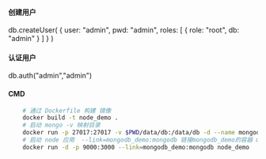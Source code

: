 #### 创建用户
db.createUser( { user: "admin",  pwd: "admin",  roles: [ { role: "root", db: "admin" } ] } )  
#### 认证用户
db.auth("admin","admin")

#### CMD
```bash
    # 通过 Dockerfile 构建 镜像
    docker build -t node_demo . 
    # 启动 mongo -v 映射目录 
    docker run -p 27017:27017 -v $PWD/data/db:/data/db -d --name mongodb_demo mongo:latest
    # 启动 node 应用  --link=mongodb_demo:mongodb 链接mongodb_demo的容器 mongodb为程序里面是用的
    docker run -d -p 9000:3000 --link=mongodb_demo:mongodb node_demo
```

